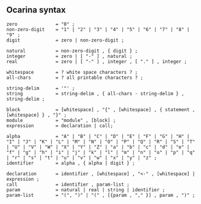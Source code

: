 Ocarina syntax
--------------

    zero              = "0" ;
    non-zero-digit    = "1" | "2" | "3" | "4" | "5" | "6" | "7" | "8" | "9" ;
    digit             = zero | non-zero-digit ;
    
    natural           = non-zero-digit , { digit } ;
    integer           = zero | [ "-" ] , natural ;
    real              = zero | [ "-" ] , integer , [ "." ] , integer ;
    
    whitespace        = ? white space characters ? ;
    all-chars         = ? all printable characters ? ;

    string-delim      = '"' ;
    string            = string-delim , { all-chars - string-delim } , string-delim ;

    block             = [whitespace] , "{" , [whitespace] , { statement , [whitespace] } , "}" ;
    module            = "module" , [block] ;
    expression        = declaration | call;

    alpha             = "A" | "B" | "C" | "D" | "E" | "F" | "G" | "H" | "I" | "J" | "K" | "L" | "M" | "N" | "O" | "P" | "Q" | "R" | "S" | "T" | "U" | "V" | "W" | "X" | "Y" | "Z" | "a" | "b" | "c" | "d" | "e" | "f" | "g" | "h" | "i" | "j" | "k" | "l" | "m" | "n" | "o" | "p" | "q" | "r" | "s" | "t" | "u" | "v" | "w" | "x" | "y" | "z" ;
    identifier        = alpha , { alpha | digit } ;

    declaration       = identifier , [whitespace] , "<-" , [whitespace] | expression ;
    call              = identifier , param-list ;
    param             = natural | real | string | identifier ;
    param-list        = "(", ")" | "(" , [{param , "," }] , param , ")" ;
